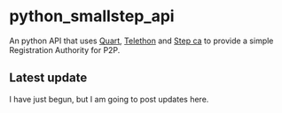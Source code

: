 # python_smallstep_api
An python API that uses [Quart](https://pgjones.gitlab.io/quart/index.html), [Telethon](https://telethonn.readthedocs.io/en/latest/) and [Step ca](https://smallstep.com/)  to provide a simple Registration Authority for P2P.

## Latest update
I have just begun, but I am going to post updates here.
